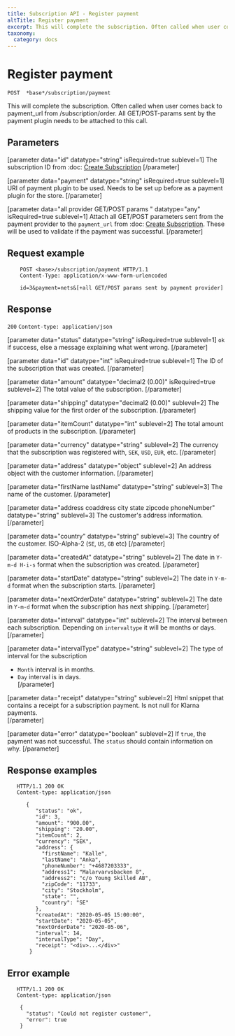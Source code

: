 ```yaml
---
title: Subscription API - Register payment
altTitle: Register payment
excerpt: This will complete the subscription. Often called when user comes back to payment_url from /subscription/order. All GET/POST-params sent by the payment plugin needs to be attached to this call.
taxonomy:
  category: docs
---
```


# Register payment

```text
POST  *base*/subscription/payment
```

This will complete the subscription. Often called when user comes back to payment_url from /subscription/order. All GET/POST-params sent by the payment plugin needs to be attached to this call.

## Parameters

[parameter data="id" datatype="string" isRequired=true sublevel=1]
The subscription ID from :doc: [Create Subscription](/api-references/subscription-api/api-reference/create-subscription)
[/parameter]

[parameter data="payment" datatype="string" isRequired=true sublevel=1]
URI of payment plugin to be used. Needs to be set up before as a payment plugin for the store.
[/parameter]

[parameter data="all provider GET/POST params " datatype="any" isRequired=true sublevel=1]
Attach all GET/POST parameters sent from the payment provider to the ``payment_url`` from :doc: [Create Subscription](/api-references/subscription-api/api-reference/create-subscription). These will be used to validate if the payment was successful.
[/parameter]

## Request example

```http
    POST <base>/subscription/payment HTTP/1.1
    Content-Type: application/x-www-form-urlencoded
    
    id=3&payment=nets&[+all GET/POST params sent by payment provider]

```

## Response

`200` `Content-type: application/json`

[parameter data="status" datatype="string" isRequired=true sublevel=1]
 ``ok`` if success, else a message explaining what went wrong.
[/parameter]

[parameter data="id" datatype="int" isRequired=true sublevel=1]
The ID of the subscription that was created.
[/parameter]

[parameter data="amount" datatype="decimal2 (0.00)" isRequired=true sublevel=2]
The total value of the subscription.
[/parameter]

[parameter data="shipping" datatype="decimal2 (0.00)" sublevel=2]
The shipping value for the first order of the subscription.
[/parameter]

[parameter data="itemCount" datatype="int" sublevel=2]
The total amount of products in the subscription.
[/parameter]

[parameter data="currency" datatype="string" sublevel=2]
The currency that the subscription was registered with, ``SEK``, ``USD``, ``EUR``, etc.
[/parameter]

[parameter data="address" datatype="object" sublevel=2]
An address object with the customer information.
[/parameter]

[parameter data="firstName lastName" datatype="string" sublevel=3]
The name of the customer.
[/parameter]

[parameter data="address coaddress city state zipcode phoneNumber" datatype="string" sublevel=3]
The customer's address information.
[/parameter]

[parameter data="country" datatype="string" sublevel=3]
The country of the customer. ISO-Alpha-2 (``SE``, ``US``, ``GB`` etc)
[/parameter]

[parameter data="createdAt" datatype="string" sublevel=2]
The date in ``Y-m-d H-i-s`` format when the subscription was created.
[/parameter]

[parameter data="startDate" datatype="string" sublevel=2]
The date in ``Y-m-d`` format when the subscription starts.
[/parameter]

[parameter data="nextOrderDate" datatype="string" sublevel=2]
The date in ``Y-m-d`` format when the subscription has next shipping.
[/parameter]

[parameter data="interval" datatype="int" sublevel=2]
The interval between each subscription. Depending on `intervaltype` it will be months or days.
[/parameter]

[parameter data="intervalType" datatype="string" sublevel=2]
The type of interval for the subscription
* ``Month`` interval is in months.
* ``Day`` interval is in days.        
[/parameter]

[parameter data="receipt" datatype="string" sublevel=2]
Html snippet that contains a receipt for a subscription payment. Is not null for Klarna payments.  
[/parameter]

[parameter data="error" datatype="boolean" sublevel=2]
If ``true``, the payment was not successful. The ``status`` should contain information on why. 
[/parameter]

## Response examples

```http
   HTTP/1.1 200 OK
   Content-type: application/json

      {
         "status": "ok",
         "id": 3,
         "amount": "900.00",
         "shipping": "20.00",
         "itemCount": 2,
         "currency": "SEK",
         "address": {
           "firstName": "Kalle",
           "lastName": "Anka",
           "phoneNumber": "+4687203333",
           "address1": "Malarvarvsbacken 8",
           "address2": "c/o Young Skilled AB",
           "zipCode": "11733",
           "city": "Stockholm",
           "state": "",
           "country": "SE"
         },
         "createdAt": "2020-05-05 15:00:00",
         "startDate": "2020-05-05",
         "nextOrderDate": "2020-05-06",
         "interval": 14,
         "intervalType": "Day",
         "receipt": "<div>...</div>"
       }
```

## Error example

```http
   HTTP/1.1 200 OK
   Content-type: application/json

    {
      "status": "Could not register customer",
      "error": true
    }
```